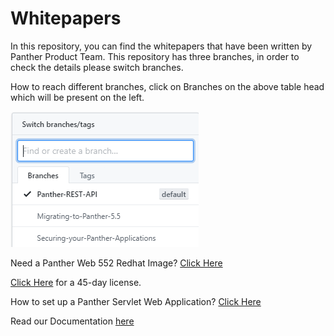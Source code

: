 # Whitepapers
In this repository, you can find the whitepapers that have been written by Panther Product Team. This repository has three branches, in order to check the details please switch branches.

How to reach different branches, click on Branches on the above table head which will be present on the left.


![](Whitepapers.PNG)

Need a Panther Web 552 Redhat Image? [Click Here](https://hub.docker.com/r/prolificspanther/pantherweb "Named link title") 

[Click Here](https://prolifics.com/panther-trial-license-request/ "Named link title") for a 45-day license.

How to set up a Panther Servlet Web Application? [Click Here](https://github.com/ProlificsPanther/PantherWeb/releases "Named link title")

Read our Documentation [here](https://docs.prolifics.com)
